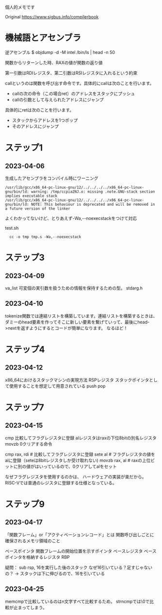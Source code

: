 個人的メモです

Original
https://www.sigbus.info/compilerbook

# 機械語とアセンブラ

逆アセンブル
$ objdump -d -M intel /bin/ls | head -n 50

関数からリターンした時、RAXの値が関数の返り値

第一引数はRDIレジスタ、第二引数はRSIレジスタに入れるという約束

callというのは関数を呼び出す命令です。具体的にcallは次のことを行います。
- callの次の命令（この場合ret）のアドレスをスタックにプッシュ
- callの引数として与えられたアドレスにジャンプ

具体的にretは次のことを行います。
- スタックからアドレスを1つポップ
- そのアドレスにジャンプ

# ステップ1
## 2023-04-06

生成したアセンブラをコンパイル時にワーニング
```
/usr/lib/gcc/x86_64-pc-linux-gnu/12/../../../../x86_64-pc-linux-gnu/bin/ld: warning: /tmp/ccpia2NJ.o: missing .note.GNU-stack section implies executable stack
/usr/lib/gcc/x86_64-pc-linux-gnu/12/../../../../x86_64-pc-linux-gnu/bin/ld: NOTE: This behaviour is deprecated and will be removed in a future version of the linker
```

よくわかってないけど、とりあえず-Wa,--noexecstackをつけて対応

test.sh
```
  cc -o tmp tmp.s -Wa,--noexecstack
```

# ステップ3
## 2023-04-09
va_list
可変個の実引数を扱うための情報を保持するための型。
stdarg.h


## 2023-04-10
tokenize関数では連結リストを構築しています。連結リストを構築するときは、ダミーのhead要素を作ってそこに新しい要素を繋げていって、最後にhead->nextを返すようにするとコードが簡単になります。
なるほど！

# ステップ4
## 2023-04-12
x86_64におけるスタックマシンの実現方法
RSPレジスタ
スタックポインタとして使用することを想定して用意されている
push pop

# ステップ7
## 2023-04-15
cmp 比較してフラグレジスタに登録
alレジスタはraxの下位8bitの別名レジスタ
movzb 0クリアする命令

cmp rax, rdi    # 比較してフラグレジスタに登録
sete al         # フラグレジスタの値をalに登録（seteは8bitレジスタしか受け取れない)
movzb rax, al   # raxの上位ビットに別の値がはいっているので、0クリアしてalをセット

なぜフラグレジスタを使用するのかは、
ハードウェアの実装が楽だから。
RISC-Vでは普通のレジスタに登録する仕様となっている。

# ステップ9
## 2023-04-17
「関数フレーム」or「アクティベーションレコード」とは
関数呼び出しごとに確保されるメモリ領域のこと

ベースポインタ
関数フレームの開始位置を示すポインタ
ベースレジスタ
ベースポインタを格納するレジスタ
RBP

疑問： sub rsp, 16を実行した後のスタック
なぜ16引いている？足すじゃないの？
-> スタックは下に伸びるので、16を引いている

## 2023-04-25
memcmpで比較しているのはn文字すべて比較するため。
strncmpでは\0で比較が止まってしまう。
